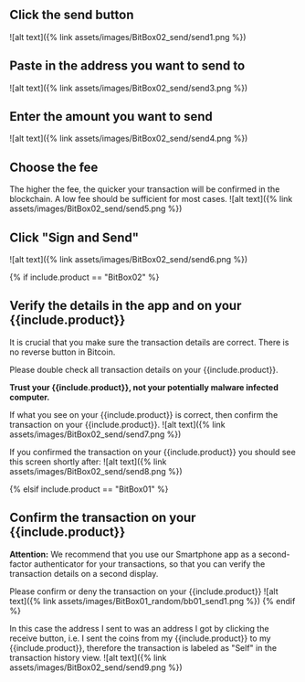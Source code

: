 
## Click the send button
![alt text]({% link assets/images/BitBox02_send/send1.png %})

## Paste in the address you want to send to
![alt text]({% link assets/images/BitBox02_send/send3.png %})

## Enter the amount you want to send
![alt text]({% link assets/images/BitBox02_send/send4.png %})

## Choose the fee
The higher the fee, the quicker your transaction will be confirmed in the blockchain. A low fee should be sufficient for most cases.
![alt text]({% link assets/images/BitBox02_send/send5.png %})

## Click "Sign and Send"
![alt text]({% link assets/images/BitBox02_send/send6.png %})

{% if include.product == "BitBox02" %}
## Verify the details in the app and on your {{include.product}}
It is crucial that you make sure the transaction details are correct. There is no reverse button in Bitcoin.

Please double check all transaction details on your {{include.product}}.

**Trust your {{include.product}}, not your potentially malware infected computer.**

If what you see on your  {{include.product}} is correct, then confirm the transaction on your  {{include.product}}.
![alt text]({% link assets/images/BitBox02_send/send7.png %})

If you confirmed the transaction on your  {{include.product}} you should see this screen shortly after:
![alt text]({% link assets/images/BitBox02_send/send8.png  %})

{% elsif include.product == "BitBox01" %}
## Confirm the transaction on your {{include.product}}
**Attention:** We recommend that you use our Smartphone app as a second-factor authenticator for your transactions, so that you can verify the transaction details on a second display.

Please confirm or deny the transaction on your {{include.product}}
![alt text]({% link assets/images/BitBox01_random/bb01_send1.png %})
{% endif %}

In this case the address I sent to was an address I got by clicking the receive button, i.e. I sent the coins from my  {{include.product}} to my  {{include.product}}, therefore the transaction is labeled as "Self" in the transaction history view.
![alt text]({% link assets/images/BitBox02_send/send9.png  %})
